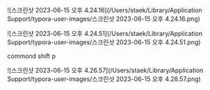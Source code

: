 

![스크린샷 2023-06-15 오후 4.24.16](/Users/staek/Library/Application Support/typora-user-images/스크린샷 2023-06-15 오후 4.24.16.png)





![스크린샷 2023-06-15 오후 4.24.51](/Users/staek/Library/Application Support/typora-user-images/스크린샷 2023-06-15 오후 4.24.51.png)



commond shift p 

![스크린샷 2023-06-15 오후 4.26.57](/Users/staek/Library/Application Support/typora-user-images/스크린샷 2023-06-15 오후 4.26.57.png)




